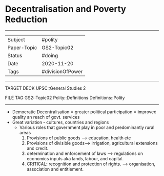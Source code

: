 # Decentralisation and Poverty Reduction

***

|             |                                            |
| ----------- | ------------------------------------------ |
| Subject     | #polity                                    |
| Paper-Topic | GS2-Topic02                                |
| Status      | #doing                                     |
| Date        | 2020-11-20                                 |
| Tags        | #divisionOfPower                           |

***

TARGET DECK
UPSC::General Studies 2

FILE TAG
GS2::Topic02 Polity::Definitions Definitions::Polity

***

*   Democratic Decentralisation = greater political participation = improved quality an reach of govt. services
*   Great variation - cultures, countries and regions
    *   Various roles that government play in poor and predominantly rural areas
        1.  Provisions of public goods --> education, health etc
        2.  Provisions of divisible goods--> irrigation, agricultural extensions and credit.
        3.  determination and enforcement of laws --> regulations on economics inputs aka lands, labour, and capital.
        4.  CRITICAL: recognition and protection of rights. --> organisation, association and entitlement.
